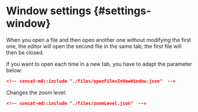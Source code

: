 # Window settings {#settings-window}

When you open a file and then open another one without modifying the first one, the editor will open the second file in the same tab; the first file will then be closed.

If you want to open each time in a new tab, you have to adapt the parameter below:

```json
<!-- concat-md::include "./files/openFilesInNewWindow.json"  -->
```

Changes the zoom level:

```json
<!-- concat-md::include "./files/zoomLevel.json"  -->
```
